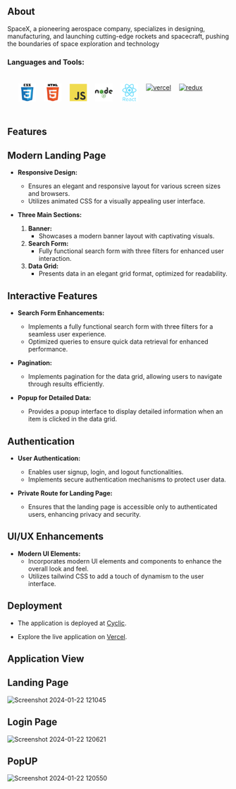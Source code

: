 ## About 
SpaceX, a pioneering aerospace company, specializes in designing, manufacturing, and launching cutting-edge rockets and spacecraft, pushing the boundaries of space exploration and technology

<h3 align="left">Languages and Tools:</h3>
<p align="left" style="width: 90%; margin: auto; padding: 23px; display: flex; gap: 18px;">
  <a href="https://www.w3schools.com/css/" target="_blank" rel="noreferrer">
    <img src="https://raw.githubusercontent.com/devicons/devicon/master/icons/css3/css3-original-wordmark.svg" alt="css3" width="40" height="40"/>
  </a>

  <a href="https://www.w3.org/html/" target="_blank" rel="noreferrer">
    <img src="https://raw.githubusercontent.com/devicons/devicon/master/icons/html5/html5-original-wordmark.svg" alt="html5" width="40" height="40"/>
  </a>

  <a href="https://developer.mozilla.org/en-US/docs/Web/JavaScript" target="_blank" rel="noreferrer">
    <img src="https://raw.githubusercontent.com/devicons/devicon/master/icons/javascript/javascript-original.svg" alt="javascript" width="40" height="40"/>
  </a>

  <a href="https://nodejs.org" target="_blank" rel="noreferrer">
    <img src="https://raw.githubusercontent.com/devicons/devicon/master/icons/nodejs/nodejs-original-wordmark.svg" alt="nodejs" width="40" height="40"/>
  </a> 

  <a href="https://reactjs.org/" target="_blank" rel="noreferrer">
    <img src="https://raw.githubusercontent.com/devicons/devicon/master/icons/react/react-original-wordmark.svg" alt="react" width="40" height="40"/>
  </a>

  <a href="https://vercel.com/" target="_blank" rel="noreferrer">
    <img src="https://th.bing.com/th/id/OIP.ypz_d6GL7n2nXfQnbw_ARAHaFj?w=195&h=180&c=7&r=0&o=5&dpr=1.3&pid=1.7" alt="vercel" width="50" height="40"/>
  </a>

  <a href="https://redux.js.org/" target="_blank" rel="noreferrer">
    <img src="https://th.bing.com/th/id/OIP.WcRnU2ERqYHZBKBQ0zXCvgHaGs?w=188&h=180&c=7&r=0&o=5&dpr=1.3&pid=1.7" alt="redux" width="50" height="40"/>
  </a>
</p>

## Features 

## Modern Landing Page

- **Responsive Design:**
  - Ensures an elegant and responsive layout for various screen sizes and browsers.
  - Utilizes animated CSS for a visually appealing user interface.

- **Three Main Sections:**
  1. **Banner:**
      - Showcases a modern banner layout with captivating visuals.
  2. **Search Form:**
      - Fully functional search form with three filters for enhanced user interaction.
  3. **Data Grid:**
      - Presents data in an elegant grid format, optimized for readability.

## Interactive Features

- **Search Form Enhancements:**
  - Implements a fully functional search form with three filters for a seamless user experience.
  - Optimized queries to ensure quick data retrieval for enhanced performance.

- **Pagination:**
  - Implements pagination for the data grid, allowing users to navigate through results efficiently.

- **Popup for Detailed Data:**
  - Provides a popup interface to display detailed information when an item is clicked in the data grid.

## Authentication

- **User Authentication:**
  - Enables user signup, login, and logout functionalities.
  - Implements secure authentication mechanisms to protect user data.

- **Private Route for Landing Page:**
  - Ensures that the landing page is accessible only to authenticated users, enhancing privacy and security.

## UI/UX Enhancements

- **Modern UI Elements:**
  - Incorporates modern UI elements and components to enhance the overall look and feel.
  - Utilizes tailwind CSS to add a touch of dynamism to the user interface.

## Deployment

- The application is deployed at [Cyclic](https://good-ruby-woodpecker-gown.cyclic.app).

- Explore the live application on [Vercel](https://brainstormforce.vercel.app/spacex).


## Application View



## Landing Page
![Screenshot 2024-01-22 121045](https://github.com/borsejugal23/Jugal-borse-Frontend-Developer/assets/115457172/481994b9-a0d8-4c6d-9b19-38519045ec7f)

## Login Page

![Screenshot 2024-01-22 120621](https://github.com/borsejugal23/Jugal-borse-Frontend-Developer/assets/115457172/818e7d82-bb97-44f8-8869-7afde486b430)

## PopUP
![Screenshot 2024-01-22 120550](https://github.com/borsejugal23/Jugal-borse-Frontend-Developer/assets/115457172/21d4568f-33aa-415c-8874-24668de23b41)




